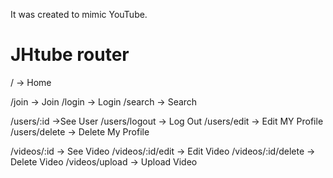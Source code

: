 It was created to mimic YouTube.


# JHtube router

/ -> Home

/join -> Join
/login -> Login
/search -> Search

/users/:id ->See User
/users/logout -> Log Out
/users/edit -> Edit MY Profile
/users/delete -> Delete My Profile 



/videos/:id -> See Video
/videos/:id/edit -> Edit Video
/videos/:id/delete -> Delete Video
/videos/upload -> Upload Video




